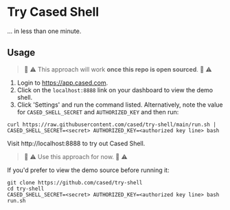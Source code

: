 # Try Cased Shell

... in less than one minute.

## Usage

> :construction: :warning: This approach will work **once this repo is open sourced**. :construction: :warning:

1. Login to https://app.cased.com.
2. Click on the `localhost:8888` link on your dashboard to view the demo shell.
3. Click 'Settings' and run the command listed. Alternatively, note the value for `CASED_SHELL_SECRET` and `AUTHORIZED_KEY` and then run:

```shell
curl https://raw.githubusercontent.com/cased/try-shell/main/run.sh | CASED_SHELL_SECRET=<secret> AUTHORIZED_KEY=<authorized key line> bash
```

Visit http://localhost:8888 to try out Cased Shell.

> :construction: :warning: Use this approach for now. :construction: :warning:

If you'd prefer to view the demo source before running it:

```shell
git clone https://github.com/cased/try-shell
cd try-shell
CASED_SHELL_SECRET=<secret> AUTHORIZED_KEY=<authorized key line> bash run.sh
```